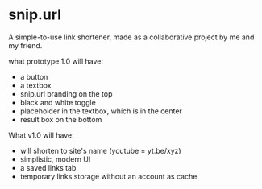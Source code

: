 # snip.url
A simple-to-use link shortener, made as a collaborative project by me and my friend.

what prototype 1.0 will have:
- a button
- a textbox
- snip.url branding on the top
- black and white toggle
- placeholder in the textbox, which is in the center
- result box on the bottom

What v1.0 will have:
- will shorten to site's name (youtube = yt.be/xyz)
- simplistic, modern UI
- a saved links tab
- temporary links storage without an account as cache